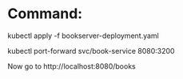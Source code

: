 # Command:
kubectl apply -f bookserver-deployment.yaml

kubectl port-forward svc/book-service 8080:3200


Now go to http://localhost:8080/books

